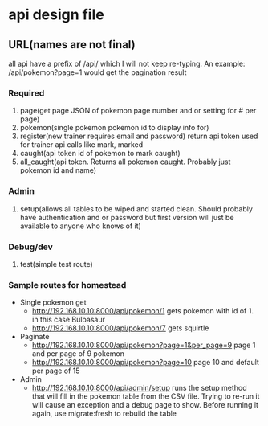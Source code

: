 # api design file

## URL(names are not final)
all api have a prefix of /api/ which I will not keep re-typing. An example: /api/pokemon?page=1 would get the pagination result

### Required
1. page(get page JSON of pokemon page number and or setting for # per page)
2. pokemon(single pokemon pokemon id to display info for)
3. register(new trainer requires email and password) return api token used for trainer api calls like mark, marked
4. caught(api token id of pokemon to mark caught)
5. all_caught(api token. Returns all pokemon caught. Probably just pokemon id and name)

### Admin
1. setup(allows all tables to be wiped and started clean. Should probably have authentication and or password but first version will just be available to anyone who knows of it)

### Debug/dev
1. test(simple test route)

### Sample routes for homestead
* Single pokemon get
   * http://192.168.10.10:8000/api/pokemon/1  gets pokemon with id of 1. in this case Bulbasaur
   * http://192.168.10.10:8000/api/pokemon/7  gets squirtle
* Paginate
   * http://192.168.10.10:8000/api/pokemon?page=1&per_page=9 page 1 and per page of 9 pokemon
   * http://192.168.10.10:8000/api/pokemon?page=10 page 10 and default per page of 15
* Admin
   * http://192.168.10.10:8000/api/admin/setup  runs the setup method that will fill in the pokemon table from the CSV file. Trying to re-run it will cause an exception and a debug page to show. Before running it again, use migrate:fresh to rebuild the table
